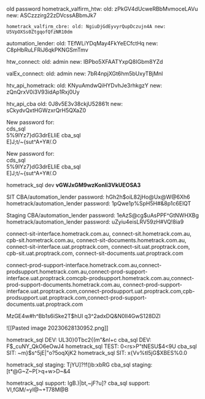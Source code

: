 old password
	hometrack_valfirm_htw: old: zPkGV4dUcweRBbMvmoceLAVu new: ASCzzzirg22zDVcssABbmJk7

	hometrack_valfirm_cbre: old: NgiuDjGdEyvyrQupDczujn4A new: U5VpOXSs0ZtgqofQfzNR10dm

automation_lender: old: TEfWLiYDqMay4FkYeECfctHq new: C8pHbRuLFRiJ6qkPKNGSmTmv

htw_connect: old: admin new: IBPbo5XFAATYxpQ8IGbm8YZd

valEx_connect: old: admin new: 7bR4npjXGt6hm5bUxyTBjMnl

htv_api_hometrack: old: KNyuAmdwQiHYDvhJe3rhkgzY new: zQnQrxV0i3V93idAp1Rxj0Uy

htv_api_cba old: 0J8v5E3v38ckjU52861t new: sCkydvQxtHGWzxrQrH5QXaZ0


New password for:  
cds_sql  
5%9IYz7}dG3drELIiE
cba_sql  
E]J;t/~{sut^A+Y#/.O

New password for:  
cds_sql  
5%9IYz7}dG3drELIiE
cba_sql  
E]J;t/~{sut^A+Y#/.O

hometrack_sql dev **vGWJxGM9wzKonli3VkUEOSA3**

SIT
CBA/automation_lender password: hGh2h$oiL82jHo@Ux@W@6Xh6
hometrack/automation_lender password: 1pQwe1p%SpH5H#&8p1c6ElQT

Staging
CBA/automation_lender password: 1eAzS@cg$uAsPPF^GtNWHXBg
	hometrack/automation_lender password: uZyiu4eisLRV59zH#VQ!8ia9

connect-sit-interface.hometrack.com.au, connect-sit.hometrack.com.au, cpb-sit.hometrack.com.au, connect-sit-documents.hometrack.com.au, connect-sit-interface.uat.proptrack.com, connect-sit.uat.proptrack.com, cpb-sit.uat.proptrack.com, connect-sit-documents.uat.proptrack.com

connect-prod-support-interface.hometrack.com.au,connect-prodsupport.hometrack.com.au,connect-prod-support-interface.uat.proptrack.comcpb-prodsupport.hometrack.com.au,connect-prod-support-documents.hometrack.com.au, connect-prod-support-interface.uat.proptrack.com,connect-prodsupport.uat.proptrack.com,cpb-prodsupport.uat.proptrack.com,connect-prod-support-documents.uat.proptrack.com

MzGE4w#h^Bb1s6iSke2T$hUI
q3^2adxDQ&N0II4GwS128DZl

![[Pasted image 20230628130952.png]]

hometrack_sql DEV: UL30}0Tbc2{(m"&nl+c
cba_sql DEV:  F$_cuNY_QkO6eOwJ4
hometrack_sql TEST: 0<rs>P"tNESU$4<9U
cba_sql SIT: ~m}$s^5jE|"o?5oqXjK2
hometrack_sql SIT: x{Vv%tI5jG$XBES%0.0

hometrack_sql staging: TjYU]?!f()b:xbRG
cba_sql staging: [t*@G~Z~P[>q+w>D~&4

hometrack_sql support: IgB.)|bt,~jF?u]?
cba_sql support: VI,fGM/=yl@~+T78M@B
